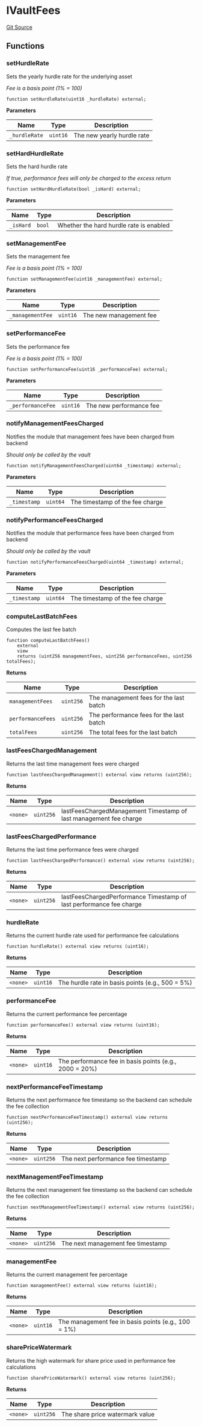 # IVaultFees
[Git Source](https://github.com/VerisLabs/KAM/blob/26924a026af1e1620e830002fd931ff7e42525b6/src/interfaces/modules/IVaultFees.sol)


## Functions
### setHurdleRate

Sets the yearly hurdle rate for the underlying asset

*Fee is a basis point (1% = 100)*


```solidity
function setHurdleRate(uint16 _hurdleRate) external;
```
**Parameters**

|Name|Type|Description|
|----|----|-----------|
|`_hurdleRate`|`uint16`|The new yearly hurdle rate|


### setHardHurdleRate

Sets the hard hurdle rate

*If true, performance fees will only be charged to the excess return*


```solidity
function setHardHurdleRate(bool _isHard) external;
```
**Parameters**

|Name|Type|Description|
|----|----|-----------|
|`_isHard`|`bool`|Whether the hard hurdle rate is enabled|


### setManagementFee

Sets the management fee

*Fee is a basis point (1% = 100)*


```solidity
function setManagementFee(uint16 _managementFee) external;
```
**Parameters**

|Name|Type|Description|
|----|----|-----------|
|`_managementFee`|`uint16`|The new management fee|


### setPerformanceFee

Sets the performance fee

*Fee is a basis point (1% = 100)*


```solidity
function setPerformanceFee(uint16 _performanceFee) external;
```
**Parameters**

|Name|Type|Description|
|----|----|-----------|
|`_performanceFee`|`uint16`|The new performance fee|


### notifyManagementFeesCharged

Notifies the module that management fees have been charged from backend

*Should only be called by the vault*


```solidity
function notifyManagementFeesCharged(uint64 _timestamp) external;
```
**Parameters**

|Name|Type|Description|
|----|----|-----------|
|`_timestamp`|`uint64`|The timestamp of the fee charge|


### notifyPerformanceFeesCharged

Notifies the module that performance fees have been charged from backend

*Should only be called by the vault*


```solidity
function notifyPerformanceFeesCharged(uint64 _timestamp) external;
```
**Parameters**

|Name|Type|Description|
|----|----|-----------|
|`_timestamp`|`uint64`|The timestamp of the fee charge|


### computeLastBatchFees

Computes the last fee batch


```solidity
function computeLastBatchFees()
    external
    view
    returns (uint256 managementFees, uint256 performanceFees, uint256 totalFees);
```
**Returns**

|Name|Type|Description|
|----|----|-----------|
|`managementFees`|`uint256`|The management fees for the last batch|
|`performanceFees`|`uint256`|The performance fees for the last batch|
|`totalFees`|`uint256`|The total fees for the last batch|


### lastFeesChargedManagement

Returns the last time management fees were charged


```solidity
function lastFeesChargedManagement() external view returns (uint256);
```
**Returns**

|Name|Type|Description|
|----|----|-----------|
|`<none>`|`uint256`|lastFeesChargedManagement Timestamp of last management fee charge|


### lastFeesChargedPerformance

Returns the last time performance fees were charged


```solidity
function lastFeesChargedPerformance() external view returns (uint256);
```
**Returns**

|Name|Type|Description|
|----|----|-----------|
|`<none>`|`uint256`|lastFeesChargedPerformance Timestamp of last performance fee charge|


### hurdleRate

Returns the current hurdle rate used for performance fee calculations


```solidity
function hurdleRate() external view returns (uint16);
```
**Returns**

|Name|Type|Description|
|----|----|-----------|
|`<none>`|`uint16`|The hurdle rate in basis points (e.g., 500 = 5%)|


### performanceFee

Returns the current performance fee percentage


```solidity
function performanceFee() external view returns (uint16);
```
**Returns**

|Name|Type|Description|
|----|----|-----------|
|`<none>`|`uint16`|The performance fee in basis points (e.g., 2000 = 20%)|


### nextPerformanceFeeTimestamp

Returns the next performance fee timestamp so the backend can schedule the fee collection


```solidity
function nextPerformanceFeeTimestamp() external view returns (uint256);
```
**Returns**

|Name|Type|Description|
|----|----|-----------|
|`<none>`|`uint256`|The next performance fee timestamp|


### nextManagementFeeTimestamp

Returns the next management fee timestamp so the backend can schedule the fee collection


```solidity
function nextManagementFeeTimestamp() external view returns (uint256);
```
**Returns**

|Name|Type|Description|
|----|----|-----------|
|`<none>`|`uint256`|The next management fee timestamp|


### managementFee

Returns the current management fee percentage


```solidity
function managementFee() external view returns (uint16);
```
**Returns**

|Name|Type|Description|
|----|----|-----------|
|`<none>`|`uint16`|The management fee in basis points (e.g., 100 = 1%)|


### sharePriceWatermark

Returns the high watermark for share price used in performance fee calculations


```solidity
function sharePriceWatermark() external view returns (uint256);
```
**Returns**

|Name|Type|Description|
|----|----|-----------|
|`<none>`|`uint256`|The share price watermark value|


